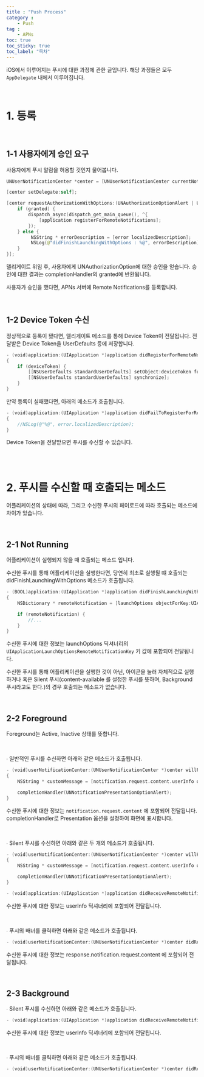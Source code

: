 ```yaml
---
title : "Push Process"
category :
    - Push
tag :
    - APNs
toc: true
toc_sticky: true
toc_label: "목차"
---
```


iOS에서 이루어지는 푸시에 대한 과정에 관한 글입니다. 해당 과정들은 모두 `AppDelegate` 내에서 이루어집니다.

<br/>

# 1. 등록

<br/>

## 1-1 사용자에게 승인 요구

사용자에게 푸시 알람을 허용할 것인지 물어봅니다.

~~~swift
UNUserNotificationCenter *center = [UNUserNotificationCenter currentNotificationCenter];

[center setDelegate:self];

[center requestAuthorizationWithOptions:(UNAuthorizationOptionAlert | UNAuthorizationOptionSound | UNAuthorizationOptionBadge) completionHandler:^(BOOL granted, NSError * _Nullable error) {
    if (granted) {
        dispatch_async(dispatch_get_main_queue(), ^{
            [application registerForRemoteNotifications];
        });
    } else {
         NSString * errorDescription = [error localizedDescription];
         NSLog(@"didFinishLaunchingWithOptions : %@", errorDescription);
    }
}];
~~~

델리게이트 위임 후, 사용자에게 UNAuthorizationOption에 대한 승인을 얻습니다.
승인에 대한 결과는 completionHandler의 granted에 반환됩니다.

사용자가 승인을 했다면, APNs 서버에 Remote Notifications를 등록합니다.

<br/>

## 1-2 Device Token 수신

정상적으로 등록이 됐다면, 델리게이트 메소드를 통해 Device Token이 전달됩니다.
전달받은 Device Token을 UserDefaults 등에 저장합니다.

~~~swift
- (void)application:(UIApplication *)application didRegisterForRemoteNotificationsWithDeviceToken:(NSData *)deviceToken
{
    if (deviceToken) {
        [[NSUserDefaults standardUserDefaults] setObject:deviceToken forKey:@"Device-Token"];
        [[NSUserDefaults standardUserDefaults] synchronize];
    }
}
~~~

만약 등록이 실패했다면, 아래의 메소드가 호출됩니다.

~~~swift
- (void)application:(UIApplication *)application didFailToRegisterForRemoteNotificationsWithError:(NSError *)error
{
    //NSLog(@"%@", error.localizedDescription);
}
~~~

Device Token을 전달받으면 푸시를 수신할 수 있습니다.

<br/>
<br/>

# 2. 푸시를 수신할 때 호출되는 메소드

어플리케이션의 상태에 따라, 그리고 수신한 푸시의 페이로드에 따라 호출되는 메소드에 차이가 있습니다.

<br/>

## 2-1 Not Running

어플리케이션이 실행되지 않을 때 호출되는 메소드 입니다.

수신한 푸시를 통해 어플리케이션을 실행한다면, 당연히 최초로 실행될 떄 호출되는 didFinishLaunchingWithOptions 메소드가 호출됩니다.

~~~swift
- (BOOL)application:(UIApplication *)application didFinishLaunchingWithOptions:(NSDictionary *)launchOptions
{
    NSDictionary * remoteNotification = [launchOptions objectForKey:UIApplicationLaunchOptionsRemoteNotificationKey];

    if (remoteNotification) {
        //...
    }
}
~~~

수신한 푸시에 대한 정보는 launchOptions 딕셔너리의 `UIApplicationLaunchOptionsRemoteNotificationKey` 키 값에 포함되어 전달됩니다.

수신한 푸시를 통해 어플리케이션을 실행한 것이 아닌, 아이콘을 눌러 자체적으로 실행하거나 혹은 Silent 푸시(content-available 를 설정한 푸시를 뜻하며, Background 푸시라고도 한다.)의 경우 호출되는 메소드가 없습니다.

<br/>

## 2-2 Foreground

Foreground는 Active, Inactive 상태를 뜻합니다.

<br/>

∙ 일반적인 푸시를 수신하면 아래와 같은 메소드가 호출됩니다.

~~~swift
- (void)userNotificationCenter:(UNUserNotificationCenter *)center willPresentNotification:(UNNotification *)notification withCompletionHandler:(void (^)(UNNotificationPresentationOptions))completionHandler
{
    NSString * customMessage = [notification.request.content.userInfo objectForKey:@"Custom Message"];

    completionHandler(UNNotificationPresentationOptionAlert);
}
~~~

수신한 푸시에 대한 정보는 `notification.request.content` 에 포함되어 전달됩니다.   
completionHandler로 Presentation 옵션을 설정하여 화면에 표시합니다.

<br/>

∙ Silent 푸시를 수신하면 아래와 같은 두 개의 메소드가 호출됩니다.

~~~swift
- (void)userNotificationCenter:(UNUserNotificationCenter *)center willPresentNotification:(UNNotification *)notification withCompletionHandler:(void (^)(UNNotificationPresentationOptions))completionHandler
{
    NSString * customMessage = [notification.request.content.userInfo objectForKey:@"Custom Message"];

    completionHandler(UNNotificationPresentationOptionAlert);
}
~~~

~~~swift
- (void)application:(UIApplication *)application didReceiveRemoteNotification:(NSDictionary *)userInfo fetchCompletionHandler:(void (^)(UIBackgroundFetchResult))completionHandler
~~~

수신한 푸시에 대한 정보는 userInfo 딕셔너리에 포함되어 전달됩니다.  

<br/>

∙ 푸시의 배너를 클릭하면 아래와 같은 메소드가 호출됩니다.

~~~swift
- (void)userNotificationCenter:(UNUserNotificationCenter *)center didReceiveNotificationResponse:(UNNotificationResponse *)response withCompletionHandler:(void(^)(void))completionHandler
~~~

수신한 푸시에 대한 정보는 response.notification.request.content 에 포함되어 전달됩니다.

<br/>

## 2-3 Background

∙ Silent 푸시를 수신하면 아래와 같은 메소드가 호출됩니다.

~~~swift
- (void)application:(UIApplication *)application didReceiveRemoteNotification:(NSDictionary *)userInfo fetchCompletionHandler:(void (^)(UIBackgroundFetchResult))completionHandler
~~~

수신한 푸시에 대한 정보는 userInfo 딕셔너리에 포함되어 전달됩니다.  

<br/>

∙ 푸시의 배너를 클릭하면 아래와 같은 메소드가 호출됩니다.

~~~swift
- (void)userNotificationCenter:(UNUserNotificationCenter *)center didReceiveNotificationResponse:(UNNotificationResponse *)response withCompletionHandler:(void(^)(void))completionHandler
~~~

